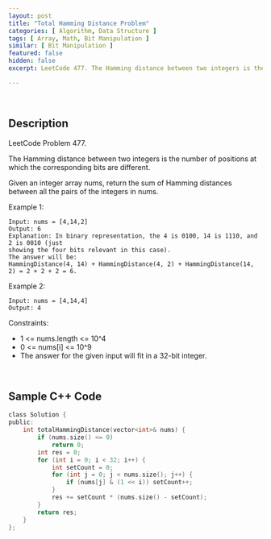 ```yaml
---
layout: post
title: "Total Hamming Distance Problem"
categories: [ Algorithm, Data Structure ]
tags: [ Array, Math, Bit Manipulation ]
similar: [ Bit Manipulation ]
featured: false
hidden: false
excerpt: LeetCode 477. The Hamming distance between two integers is the number of positions at which the corresponding bits are different.

---
```


<br />

## Description

LeetCode Problem 477.

The Hamming distance between two integers is the number of positions at which the corresponding bits are different.

Given an integer array nums, return the sum of Hamming distances between all the pairs of the integers in nums.

Example 1:
```
Input: nums = [4,14,2]
Output: 6
Explanation: In binary representation, the 4 is 0100, 14 is 1110, and 2 is 0010 (just
showing the four bits relevant in this case).
The answer will be:
HammingDistance(4, 14) + HammingDistance(4, 2) + HammingDistance(14, 2) = 2 + 2 + 2 = 6.
```

Example 2:
```
Input: nums = [4,14,4]
Output: 4
```

Constraints:
* 1 <= nums.length <= 10^4
* 0 <= nums[i] <= 10^9
* The answer for the given input will fit in a 32-bit integer.

<br />

## Sample C++ Code


```c
class Solution {
public:
    int totalHammingDistance(vector<int>& nums) {
        if (nums.size() <= 0) 
            return 0;
        int res = 0;
        for (int i = 0; i < 32; i++) {
            int setCount = 0;
            for (int j = 0; j < nums.size(); j++) {
                if (nums[j] & (1 << i)) setCount++;
            }
            res += setCount * (nums.size() - setCount);
        }
        return res;
    }
};
```


